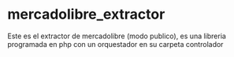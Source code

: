 # mercadolibre_extractor
Este es el extractor de mercadolibre (modo publico), es una libreria programada en php con un orquestador en su carpeta controlador
